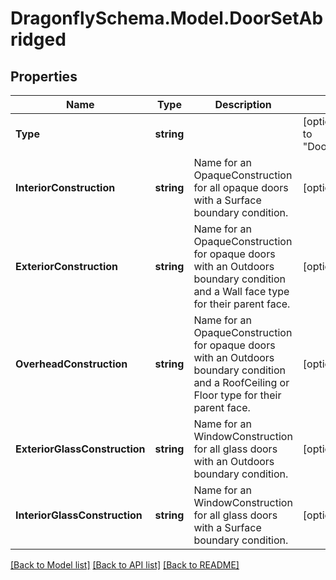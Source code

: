 
# DragonflySchema.Model.DoorSetAbridged

## Properties

Name | Type | Description | Notes
------------ | ------------- | ------------- | -------------
**Type** | **string** |  | [optional] [default to "DoorSetAbridged"]
**InteriorConstruction** | **string** | Name for an OpaqueConstruction for all opaque doors with a Surface boundary condition. | [optional] 
**ExteriorConstruction** | **string** | Name for an OpaqueConstruction for opaque doors with an Outdoors boundary condition and a Wall face type for their parent face. | [optional] 
**OverheadConstruction** | **string** | Name for an OpaqueConstruction for opaque doors with an Outdoors boundary condition and a RoofCeiling or Floor type for their parent face. | [optional] 
**ExteriorGlassConstruction** | **string** | Name for an WindowConstruction for all glass doors with an Outdoors boundary condition. | [optional] 
**InteriorGlassConstruction** | **string** | Name for an WindowConstruction for all glass doors with a Surface boundary condition. | [optional] 

[[Back to Model list]](../README.md#documentation-for-models)
[[Back to API list]](../README.md#documentation-for-api-endpoints)
[[Back to README]](../README.md)

